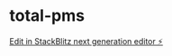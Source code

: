 # total-pms

[Edit in StackBlitz next generation editor ⚡️](https://stackblitz.com/~/github.com/ReservacionDirecta/total-pms)
